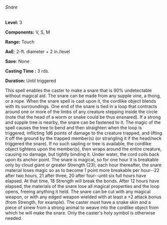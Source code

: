 ###### Snare

**Level:** 3

**Components:** V, S, M

**Range:** Touch

**AoE**: 2-ft. diameter + 2 in./level

**Save**: None

**Casting Time :** 3 rds.

**Duration:** Until triggered

This spell enables the caster to make a snare that is 90% undetectable without magical aid. The snare can be made from any supple vine, a thong, or a rope. When the snare spell is cast upon it, the cordlike object blends with its surroundings. One end of the snare is tied in a loop that contracts around one or more of the limbs of any creature stepping inside the circle (note that the head of a worm or snake could be thus ensnared). If a strong and supple tree is nearby, the snare can be fastened to it. The magic of the spell causes the tree to bend and then straighten when the loop is triggered, inflicting 1d6 points of damage to the creature trapped, and lifting it off the ground by the trapped member(s) (or strangling it if the head/neck triggered the snare). If no such sapling or tree is available, the cordlike object tightens upon the member(s), then wraps around the entire creature, causing no damage, but tightly binding it. Under water, the cord coils back upon its anchor point. The snare is magical, so for one hour it is breakable only by cloud giant or greater Strength (23); each hour thereafter, the snare material loses magic so as to become 1 point more breakable per hour--22 after two hours, 21 after three, 20 after four--until six full hours have elapsed. At that time, 18 Strength will break the bonds. After 12 hours have elapsed, the materials of the snare lose all magical properties and the loop opens, freeing anything it held. The snare can be cut with any magical weapon, or with any edged weapon wielded with at least a +2 attack bonus (from Strength, for example). The caster must have a snake skin and a piece of sinew from a strong animal to weave into the cordlike object from which he will make the snare. Only the caster's holy symbol is otherwise needed.